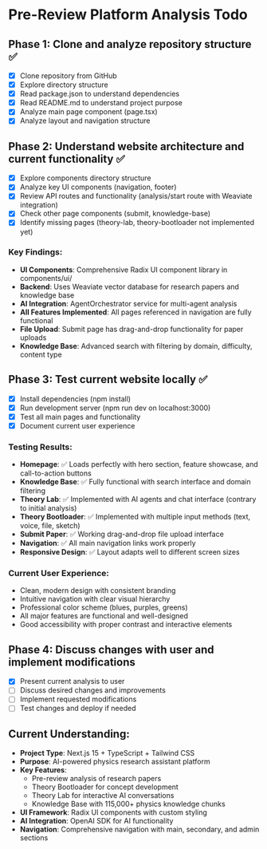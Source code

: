 # Pre-Review Platform Analysis Todo

## Phase 1: Clone and analyze repository structure ✅
- [x] Clone repository from GitHub
- [x] Explore directory structure
- [x] Read package.json to understand dependencies
- [x] Read README.md to understand project purpose
- [x] Analyze main page component (page.tsx)
- [x] Analyze layout and navigation structure

## Phase 2: Understand website architecture and current functionality ✅
- [x] Explore components directory structure
- [x] Analyze key UI components (navigation, footer)
- [x] Review API routes and functionality (analysis/start route with Weaviate integration)
- [x] Check other page components (submit, knowledge-base)
- [x] Identify missing pages (theory-lab, theory-bootloader not implemented yet)

### Key Findings:
- **UI Components**: Comprehensive Radix UI component library in components/ui/
- **Backend**: Uses Weaviate vector database for research papers and knowledge base
- **AI Integration**: AgentOrchestrator service for multi-agent analysis
- **All Features Implemented**: All pages referenced in navigation are fully functional
- **File Upload**: Submit page has drag-and-drop functionality for paper uploads
- **Knowledge Base**: Advanced search with filtering by domain, difficulty, content type

## Phase 3: Test current website locally ✅
- [x] Install dependencies (npm install)
- [x] Run development server (npm run dev on localhost:3000)
- [x] Test all main pages and functionality
- [x] Document current user experience

### Testing Results:
- **Homepage**: ✅ Loads perfectly with hero section, feature showcase, and call-to-action buttons
- **Knowledge Base**: ✅ Fully functional with search interface and domain filtering
- **Theory Lab**: ✅ Implemented with AI agents and chat interface (contrary to initial analysis)
- **Theory Bootloader**: ✅ Implemented with multiple input methods (text, voice, file, sketch)
- **Submit Paper**: ✅ Working drag-and-drop file upload interface
- **Navigation**: ✅ All main navigation links work properly
- **Responsive Design**: ✅ Layout adapts well to different screen sizes

### Current User Experience:
- Clean, modern design with consistent branding
- Intuitive navigation with clear visual hierarchy
- Professional color scheme (blues, purples, greens)
- All major features are functional and well-designed
- Good accessibility with proper contrast and interactive elements

## Phase 4: Discuss changes with user and implement modifications
- [x] Present current analysis to user
- [ ] Discuss desired changes and improvements
- [ ] Implement requested modifications
- [ ] Test changes and deploy if needed

## Current Understanding:
- **Project Type**: Next.js 15 + TypeScript + Tailwind CSS
- **Purpose**: AI-powered physics research assistant platform
- **Key Features**: 
  - Pre-review analysis of research papers
  - Theory Bootloader for concept development
  - Theory Lab for interactive AI conversations
  - Knowledge Base with 115,000+ physics knowledge chunks
- **UI Framework**: Radix UI components with custom styling
- **AI Integration**: OpenAI SDK for AI functionality
- **Navigation**: Comprehensive navigation with main, secondary, and admin sections

